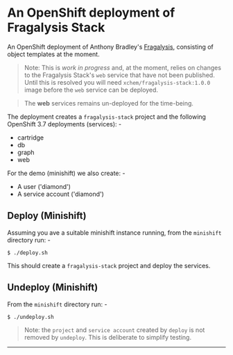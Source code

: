 # An OpenShift deployment of Fragalysis Stack
An OpenShift deployment of Anthony Bradley's [Fragalysis], consisting of
object templates at the moment.

>   Note: This is _work in progress_ and, at the moment, relies on changes
    to the Fragalysis Stack's `web` service that have not been published.
    Until this is resolved you will need `xchem/fragalysis-stack:1.0.0` image
    before the `web` service can be deployed.

>   The **web** services remains un-deployed for the time-being.

The deployment creates a `fragalysis-stack` project and the following
OpenShift 3.7 deployments (services): -

-   cartridge
-   db
-   graph
-   web

For the demo (minishift) we also create: -

-   A user ('diamond')
-   A service account ('diamond')

## Deploy (Minishift)
Assuming you ave a suitable minishift instance running,
from the `minishift` directory run: -

    $ ./deploy.sh
    
This should create a `fragalysis-stack` project and deploy the services.

## Undeploy (Minishift)
From the `minishift` directory run: -

    $ ./undeploy.sh

>   Note: the `project` and `service account` created by `deploy`
    is not removed by `undeploy`. This is deliberate to simplify testing.
    
---

[Fragalysis]: https://github.com/xchem/fragalysis-stack
